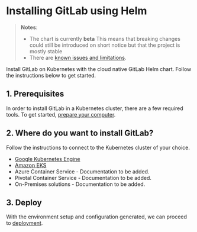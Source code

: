 # Installing GitLab using Helm

> **Notes**:
> * The chart is currently **beta**  This means that breaking changes could still be introduced on short notice but that the project is mostly stable
> * There are [known issues and limitations](doc/architecture/beta.md#known-issues-and-limitations).

Install GitLab on Kubernetes with the cloud native GitLab Helm chart. Follow the instructions below to get started.

## 1. Prerequisites

In order to install GitLab in a Kubernetes cluster, there are a few required tools. To get started, [prepare your computer](tools.md).

## 2. Where do you want to install GitLab?

Follow the instructions to connect to the Kubernetes cluster of your choice.

* [Google Kubernetes Engine][]
* [Amazon EKS](../cloud/eks.md)
* Azure Container Service - Documentation to be added.
* Pivotal Container Service - Documentation to be added.
* On-Premises solutions - Documentation to be added.

## 3. Deploy

With the environment setup and configuration generated,
we can proceed to [deployment][].

[Google Kubernetes Engine]: ../cloud/gke.md
[resources]: resources.md
[deployment]: deployment.md
